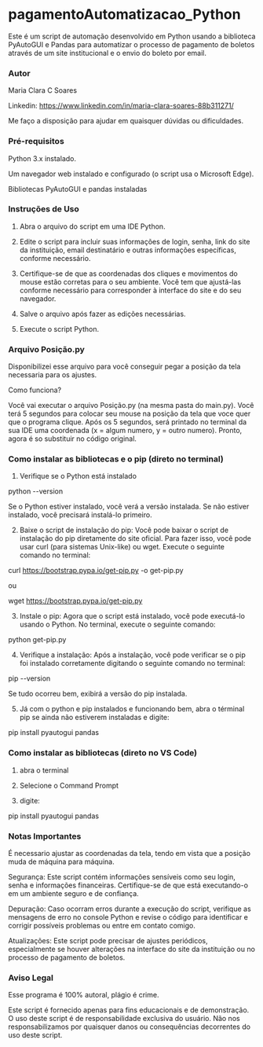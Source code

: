# pagamentoAutomatizacao_Python

Este é um script de automação desenvolvido em Python usando a biblioteca PyAutoGUI e Pandas para automatizar o processo de pagamento de boletos através de um site institucional e o envio do boleto por email.

### Autor

Maria Clara C Soares

Linkedin: https://www.linkedin.com/in/maria-clara-soares-88b311271/

Me faço a disposição para ajudar em quaisquer dúvidas ou dificuldades.

### Pré-requisitos

Python 3.x instalado.

Um navegador web instalado e configurado (o script usa o Microsoft Edge).

Bibliotecas PyAutoGUI e pandas instaladas

### Instruções de Uso

1. Abra o arquivo do script em uma IDE Python.

2. Edite o script para incluir suas informações de login, senha, link do site da instituição, email destinatário e outras informações específicas, conforme necessário.

3. Certifique-se de que as coordenadas dos cliques e movimentos do mouse estão corretas para o seu ambiente. Você tem que ajustá-las conforme necessário para corresponder à interface do site e do seu navegador.

4. Salve o arquivo após fazer as edições necessárias.

5. Execute o script Python.

### Arquivo Posição.py

Disponibilizei esse arquivo para você conseguir pegar a posição da tela necessaria para os ajustes.

Como funciona?

Você vai executar o arquivo Posição.py (na mesma pasta do main.py). Você terá 5 segundos para colocar seu mouse na posição da tela que voce quer que o programa clique. Após os 5 segundos, será printado no terminal da sua IDE uma coordenada (x = algum numero, y = outro numero). Pronto, agora é so substituir no código original.

### Como instalar as bibliotecas e o pip (direto no terminal)

1. Verifique se o Python está instalado

  python --version

  Se o Python estiver instalado, você verá a versão instalada. Se não estiver instalado, você precisará instalá-lo primeiro.

2. Baixe o script de instalação do pip: Você pode baixar o script de instalação do pip diretamente do site oficial. Para fazer isso, você pode usar curl (para sistemas Unix-like) ou wget. Execute o seguinte comando no terminal:

curl https://bootstrap.pypa.io/get-pip.py -o get-pip.py

ou

wget https://bootstrap.pypa.io/get-pip.py

3. Instale o pip: Agora que o script está instalado, você pode executá-lo usando o Python. No terminal, execute o seguinte comando:

python get-pip.py

4. Verifique a instalação: Após a instalação, você pode verificar se o pip foi instalado corretamente digitando o seguinte comando no terminal:

pip --version

Se tudo ocorreu bem, exibirá a versão do pip instalada.

5. Já com o python e pip instalados e funcionando bem, abra o términal pip se ainda não estiverem instaladas e digite:

pip install pyautogui pandas

### Como instalar as bibliotecas (direto no VS Code)

1. abra o terminal

2. Selecione o Command Prompt

3. digite:

pip install pyautogui pandas

### Notas Importantes

É necessario ajustar as coordenadas da tela, tendo em vista que a posição muda de máquina para máquina.

Segurança: Este script contém informações sensíveis como seu login, senha e informações financeiras. Certifique-se de que está executando-o em um ambiente seguro e de confiança.

Depuração: Caso ocorram erros durante a execução do script, verifique as mensagens de erro no console Python e revise o código para identificar e corrigir possíveis problemas ou entre em contato comigo.

Atualizações: Este script pode precisar de ajustes periódicos, especialmente se houver alterações na interface do site da instituição ou no processo de pagamento de boletos.

### Aviso Legal

Esse programa é 100% autoral, plágio é crime.

Este script é fornecido apenas para fins educacionais e de demonstração. O uso deste script é de responsabilidade exclusiva do usuário. Não nos responsabilizamos por quaisquer danos ou consequências decorrentes do uso deste script.
